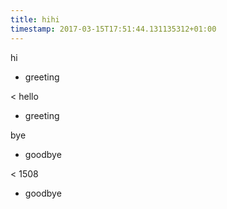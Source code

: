 ```yaml
---
title: hihi
timestamp: 2017-03-15T17:51:44.131135312+01:00
---
```


hi
* greeting

< hello
* greeting

bye
* goodbye

< 1508
* goodbye
